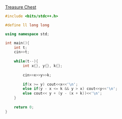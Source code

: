 [Treasure Chest](https://codeforces.com/contest/1895/problem/A)
```c++
#include <bits/stdc++.h>

#define ll long long

using namespace std;

int main(){
    int t;
    cin>>t;
    
    while(t--){
        int x{}, y{}, k{};
        
        cin>>x>>y>>k;
        
        if(x >= y) cout<<x<<'\n';
        else if(y - x <= k && y > x) cout<<y<<'\n';
        else cout<< y + (y - (x + k))<<'\n';
    }
    
    return 0;
}
```
